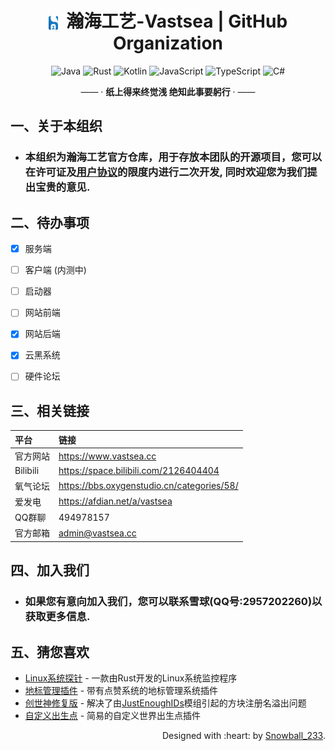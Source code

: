 <div align="center">
    <h1><a><img src="https://github.com/TeamVastsea/.github/blob/main/profile/Logo-SVG-Circle.svg" alt="" width="3%" height="3%" style="vertical-align: middle;"/>&nbsp;&nbsp;瀚海工艺-Vastsea | GitHub Organization</a></h1>
</div>

<p align="center">
    <img alt="Java" src="https://img.shields.io/badge/java-%23ED8B00.svg?style=for-the-badge&logo=openjdk&logoColor=white"/>
    <img alt="Rust" src="https://img.shields.io/badge/rust-%23000000.svg?style=for-the-badge&logo=rust&logoColor=white"/>
    <img alt="Kotlin" src="https://img.shields.io/badge/kotlin-%237F52FF.svg?style=for-the-badge&logo=kotlin&logoColor=white"/>
    <img alt="JavaScript" src="https://img.shields.io/badge/javascript-%23323330.svg?style=for-the-badge&logo=javascript&logoColor=%23F7DF1E"/>
    <img alt="TypeScript" src="https://img.shields.io/badge/typescript-%23007ACC.svg?style=for-the-badge&logo=typescript&logoColor=white"/>
    <img alt="C#" src="https://img.shields.io/badge/c%23-%23239120.svg?style=for-the-badge&logo=c-sharp&logoColor=white"/>
</p>

<p align="center">
    —— · <b>纸上得来终觉浅  绝知此事要躬行</b> · ——
</p>

## 一、关于本组织
- ### 本组织为瀚海工艺官方仓库，用于存放本团队的开源项目，您可以在许可证及[用户协议](https://www.vastsea.cc/user-agreement)的限度内进行二次开发, 同时欢迎您为我们提出宝贵的意见.

## 二、待办事项
- [x] 服务端
- [ ] 客户端 (内测中)
- [ ] 启动器
- [ ] 网站前端
- [x] 网站后端
- [x] 云黑系统
- [ ] 硬件论坛


## 三、相关链接
| 平台       | 链接                                         |
|:---------|:-------------------------------------------|
| 官方网站     | https://www.vastsea.cc                     |
| Bilibili | https://space.bilibili.com/2126404404      |
| 氧气论坛     | https://bbs.oxygenstudio.cn/categories/58/ |
| 爱发电      | https://afdian.net/a/vastsea               |
| QQ群聊     | 494978157                                  |
| 官方邮箱     | admin@vastsea.cc                           |

## 四、加入我们
- ### 如果您有意向加入我们，您可以联系雪球(QQ号:2957202260)以获取更多信息.

## 五、猜您喜欢
- [Linux系统探针](https://github.com/TeamVastsea/System-Probe) - 一款由Rust开发的Linux系统监控程序
- [地标管理插件](https://github.com/TeamVastsea/LavaLocationManager) - 带有点赞系统的地标管理系统插件
- [创世神修复版](https://github.com/TeamVastsea/WorldEdit) - 解决了由[JustEnoughIDs](https://www.curseforge.com/minecraft/mc-mods/jeid)模组引起的方块注册名溢出问题
- [自定义出生点](https://github.com/TeamVastsea/CustomSpawn) - 简易的自定义世界出生点插件

<p align="right">
    Designed with :heart: by <a href="https://github.com/SnowballXueQiu" target="_blank">Snowball_233</a>.
</p>
